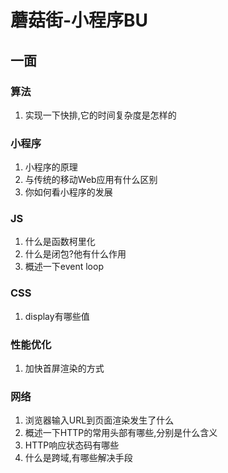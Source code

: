 # 蘑菇街-小程序BU
## 一面
### 算法
1. 实现一下快排,它的时间复杂度是怎样的

### 小程序
1. 小程序的原理
2. 与传统的移动Web应用有什么区别
3. 你如何看小程序的发展

### JS
1. 什么是函数柯里化
2. 什么是闭包?他有什么作用
3. 概述一下event loop

### CSS
1. display有哪些值

### 性能优化
1. 加快首屏渲染的方式

### 网络
1. 浏览器输入URL到页面渲染发生了什么
2. 概述一下HTTP的常用头部有哪些,分别是什么含义
3. HTTP响应状态码有哪些
4. 什么是跨域,有哪些解决手段

<comment/>
<tongji/>